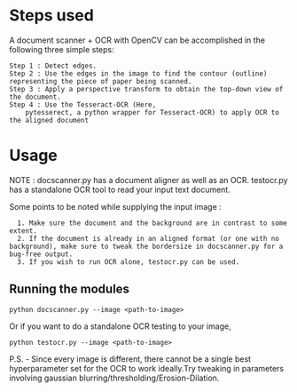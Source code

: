 # Steps used
A document scanner + OCR with OpenCV can be accomplished in the following three simple steps:

    Step 1 : Detect edges.
    Step 2 : Use the edges in the image to find the contour (outline) representing the piece of paper being scanned.
    Step 3 : Apply a perspective transform to obtain the top-down view of the document.
    Step 4 : Use the Tesseract-OCR (Here, 
        pytesserect, a python wrapper for Tesseract-OCR) to apply OCR to the aligned document
# Usage 
NOTE : docscanner.py has a document aligner as well as an OCR.
       testocr.py has a standalone OCR tool to read your input text document.

Some points to be noted while supplying the input image :

      1. Make sure the document and the background are in contrast to some extent.
      2. If the document is already in an aligned format (or one with no background), make sure to tweak the bordersize in docscanner.py for a bug-free output.
      3. If you wish to run OCR alone, testocr.py can be used.
      

## Running the modules

```
python docscanner.py --image <path-to-image>
```
Or if you want to do a standalone OCR testing to your image,

```
python testocr.py --image <path-to-image>
```
P.S. -
 Since every image is different, there cannot be a single best hyperparameter set for the OCR to work ideally.Try tweaking in parameters involving gaussian blurring/thresholding/Erosion-Dilation.